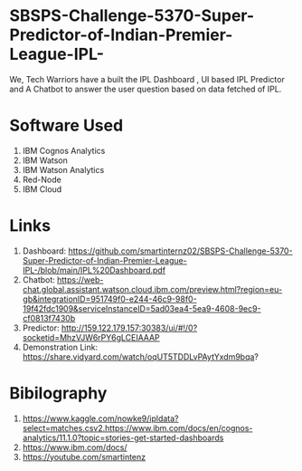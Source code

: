 # SBSPS-Challenge-5370-Super-Predictor-of-Indian-Premier-League-IPL-
We, Tech Warriors have a built the IPL Dashboard , UI based IPL Predictor and A Chatbot to answer the user question based on data fetched of IPL.  <br/>

# Software Used
1. IBM Cognos Analytics
2. IBM Watson
3. IBM Watson Analytics
4. Red-Node
5. IBM Cloud

# Links
1. Dashboard: https://github.com/smartinternz02/SBSPS-Challenge-5370-Super-Predictor-of-Indian-Premier-League-IPL-/blob/main/IPL%20Dashboard.pdf
2. Chatbot: https://web-chat.global.assistant.watson.cloud.ibm.com/preview.html?region=eu-gb&integrationID=951749f0-e244-46c9-98f0-19f42fdc1909&serviceInstanceID=5ad03ea4-5ea9-4608-9ec9-cf0813f7430b
3. Predictor: http://159.122.179.157:30383/ui/#!/0?socketid=MhzVJW6rPY6gLCEIAAAP
4. Demonstration Link: https://share.vidyard.com/watch/oqUT5TDDLvPAytYxdm9bqa?

# Bibilography
1. https://www.kaggle.com/nowke9/ipldata?select=matches.csv2.https://www.ibm.com/docs/en/cognos-analytics/11.1.0?topic=stories-get-started-dashboards
3. https://www.ibm.com/docs/
4. https://youtube.com/smartintenz

